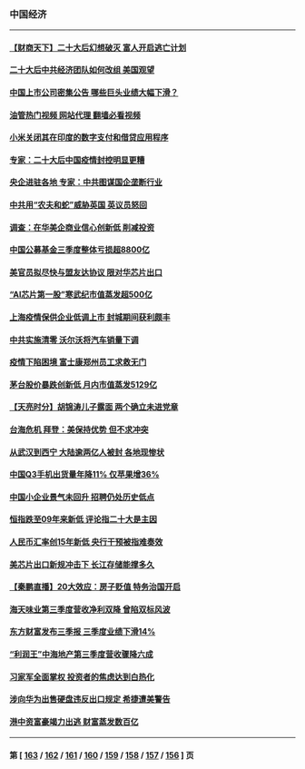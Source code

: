### 中国经济
---
#### [【财商天下】二十大后幻想破灭 富人开启逃亡计划](../../pages/ncid283/n13854942.md?10300045) 
#### [二十大后中共经济团队如何改组 美国观望](../../pages/ncid283/n13854967.md?10300045) 
#### [中国上市公司密集公告 哪些巨头业绩大幅下滑？](../../pages/ncid283/n13854949.md?10300045) 
#### [油管热门视频 网站代理 翻墙必看视频](http://132.145.103.77:81/youtube.html?10300045)
#### [小米关闭其在印度的数字支付和借贷应用程序](../../pages/ncid283/n13854939.md?10300045) 
#### [专家：二十大后中国疫情封控明显更糟](../../pages/ncid283/n13854904.md?10300045) 
#### [央企进驻各地 专家：中共图谋国企垄断行业](../../pages/ncid283/n13854554.md?10300045) 
#### [中共用“农夫和蛇”威胁英国 英议员怒回](../../pages/ncid283/n13854850.md?10300045) 
#### [调查：在华美企商业信心创新低 削减投资](../../pages/ncid283/n13854463.md?10300045) 
#### [中国公募基金三季度整体亏损超8800亿](../../pages/ncid283/n13854255.md?10300045) 
#### [美官员拟尽快与盟友达协议 限对华芯片出口](../../pages/ncid283/n13854250.md?10300045) 
#### [“AI芯片第一股”寒武纪市值蒸发超500亿](../../pages/ncid283/n13854246.md?10300045) 
#### [上海疫情保供企业低调上市 封城期间获利颇丰](../../pages/ncid283/n13854232.md?10300045) 
#### [中共实施清零 沃尔沃将汽车销量下调](../../pages/ncid283/n13854166.md?10300045) 
#### [疫情下陷困境 富士康郑州员工求救无门](../../pages/ncid283/n13854156.md?10300045) 
#### [茅台股价暴跌创新低 月内市值蒸发5129亿](../../pages/ncid283/n13854164.md?10300045) 
#### [【天亮时分】胡锦涛儿子露面 两个确立未进党章](../../pages/ncid283/n13854056.md?10300045) 
#### [台海危机 拜登：美保持优势 但不求冲突](../../pages/ncid283/n13854087.md?10300045) 
#### [从武汉到西宁 大陆逾两亿人被封 各地现惨状](../../pages/ncid283/n13853937.md?10300045) 
#### [中国Q3手机出货量年降11% 仅苹果增36%](../../pages/ncid283/n13853847.md?10300045) 
#### [中国小企业景气未回升 招聘仍处历史低点](../../pages/ncid283/n13853802.md?10300045) 
#### [恒指跌至09年来新低 评论指二十大是主因](../../pages/ncid283/n13853778.md?10300045) 
#### [人民币汇率创15年新低 央行干预被指难奏效](../../pages/ncid283/n13853747.md?10300045) 
#### [美芯片出口新规冲击下 长江存储能撑多久](../../pages/ncid283/n13853534.md?10300045) 
#### [【秦鹏直播】20大效应：房子贬值 特务治国开启](../../pages/ncid283/n13853290.md?10300045) 
#### [海天味业第三季度营收净利双降 曾陷双标风波](../../pages/ncid283/n13853505.md?10300045) 
#### [东方财富发布三季报 三季度业绩下滑14%](../../pages/ncid283/n13853482.md?10300045) 
#### [“利润王”中海地产第三季度营收骤降六成](../../pages/ncid283/n13853462.md?10300045) 
#### [习家军全面掌权 投资者的焦虑达到白热化](../../pages/ncid283/n13853461.md?10300045) 
#### [涉向华为出售硬盘违反出口规定 希捷遭美警告](../../pages/ncid283/n13853447.md?10300045) 
#### [港中资富豪竭力出逃 财富蒸发数百亿](../../pages/ncid283/n13852973.md?10300045) 

---
#### 第 [ [163](./163.md?10300045) / [162](./162.md?10300045) / [161](./161.md?10300045) / [160](./160.md?10300045) / [159](./159.md?10300045) / [158](./158.md?10300045) / [157](./157.md?10300045) / [156](./156.md?10300045) ] 页
